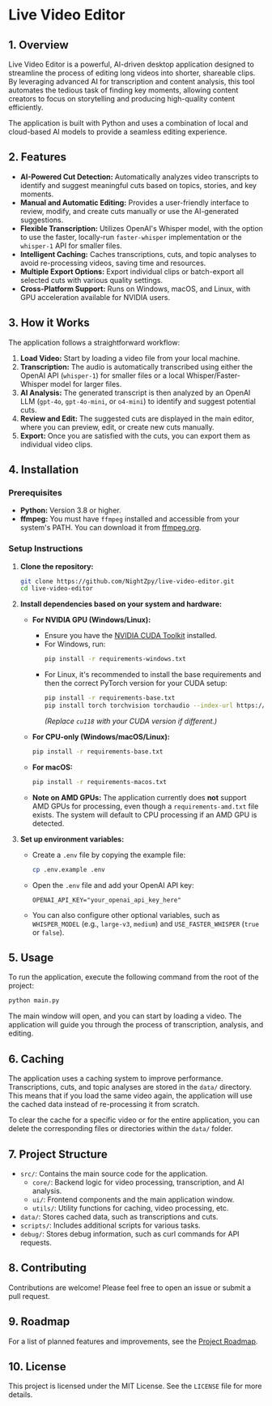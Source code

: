 # Live Video Editor

## 1. Overview

Live Video Editor is a powerful, AI-driven desktop application designed to streamline the process of editing long videos into shorter, shareable clips. By leveraging advanced AI for transcription and content analysis, this tool automates the tedious task of finding key moments, allowing content creators to focus on storytelling and producing high-quality content efficiently.

The application is built with Python and uses a combination of local and cloud-based AI models to provide a seamless editing experience.

## 2. Features

- **AI-Powered Cut Detection:** Automatically analyzes video transcripts to identify and suggest meaningful cuts based on topics, stories, and key moments.
- **Manual and Automatic Editing:** Provides a user-friendly interface to review, modify, and create cuts manually or use the AI-generated suggestions.
- **Flexible Transcription:** Utilizes OpenAI's Whisper model, with the option to use the faster, locally-run `faster-whisper` implementation or the `whisper-1` API for smaller files.
- **Intelligent Caching:** Caches transcriptions, cuts, and topic analyses to avoid re-processing videos, saving time and resources.
- **Multiple Export Options:** Export individual clips or batch-export all selected cuts with various quality settings.
- **Cross-Platform Support:** Runs on Windows, macOS, and Linux, with GPU acceleration available for NVIDIA users.

## 3. How it Works

The application follows a straightforward workflow:

1.  **Load Video:** Start by loading a video file from your local machine.
2.  **Transcription:** The audio is automatically transcribed using either the OpenAI API (`whisper-1`) for smaller files or a local Whisper/Faster-Whisper model for larger files.
3.  **AI Analysis:** The generated transcript is then analyzed by an OpenAI LLM (`gpt-4o`, `gpt-4o-mini`, or `o4-mini`) to identify and suggest potential cuts.
4.  **Review and Edit:** The suggested cuts are displayed in the main editor, where you can preview, edit, or create new cuts manually.
5.  **Export:** Once you are satisfied with the cuts, you can export them as individual video clips.

## 4. Installation

### Prerequisites

- **Python:** Version 3.8 or higher.
- **ffmpeg:** You must have `ffmpeg` installed and accessible from your system's PATH. You can download it from [ffmpeg.org](https://ffmpeg.org/download.html).

### Setup Instructions

1.  **Clone the repository:**
    ```bash
    git clone https://github.com/NightZpy/live-video-editor.git
    cd live-video-editor
    ```

2.  **Install dependencies based on your system and hardware:**

    - **For NVIDIA GPU (Windows/Linux):**
        - Ensure you have the [NVIDIA CUDA Toolkit](https://developer.nvidia.com/cuda-downloads) installed.
        - For Windows, run:
          ```bash
          pip install -r requirements-windows.txt
          ```
        - For Linux, it's recommended to install the base requirements and then the correct PyTorch version for your CUDA setup:
          ```bash
          pip install -r requirements-base.txt
          pip install torch torchvision torchaudio --index-url https://download.pytorch.org/whl/cu118
          ```
          *(Replace `cu118` with your CUDA version if different.)*

    - **For CPU-only (Windows/macOS/Linux):**
        ```bash
        pip install -r requirements-base.txt
        ```

    - **For macOS:**
        ```bash
        pip install -r requirements-macos.txt
        ```

    - **Note on AMD GPUs:**
        The application currently does **not** support AMD GPUs for processing, even though a `requirements-amd.txt` file exists. The system will default to CPU processing if an AMD GPU is detected.

3.  **Set up environment variables:**
    - Create a `.env` file by copying the example file:
      ```bash
      cp .env.example .env
      ```
    - Open the `.env` file and add your OpenAI API key:
      ```
      OPENAI_API_KEY="your_openai_api_key_here"
      ```
    - You can also configure other optional variables, such as `WHISPER_MODEL` (e.g., `large-v3`, `medium`) and `USE_FASTER_WHISPER` (`true` or `false`).

## 5. Usage

To run the application, execute the following command from the root of the project:

```bash
python main.py
```

The main window will open, and you can start by loading a video. The application will guide you through the process of transcription, analysis, and editing.

## 6. Caching

The application uses a caching system to improve performance. Transcriptions, cuts, and topic analyses are stored in the `data/` directory. This means that if you load the same video again, the application will use the cached data instead of re-processing it from scratch.

To clear the cache for a specific video or for the entire application, you can delete the corresponding files or directories within the `data/` folder.

## 7. Project Structure

-   `src/`: Contains the main source code for the application.
    -   `core/`: Backend logic for video processing, transcription, and AI analysis.
    -   `ui/`: Frontend components and the main application window.
    -   `utils/`: Utility functions for caching, video processing, etc.
-   `data/`: Stores cached data, such as transcriptions and cuts.
-   `scripts/`: Includes additional scripts for various tasks.
-   `debug/`: Stores debug information, such as curl commands for API requests.

## 8. Contributing

Contributions are welcome! Please feel free to open an issue or submit a pull request.

## 9. Roadmap

For a list of planned features and improvements, see the [Project Roadmap](docs/ROADMAP.md).

## 10. License

This project is licensed under the MIT License. See the `LICENSE` file for more details.
